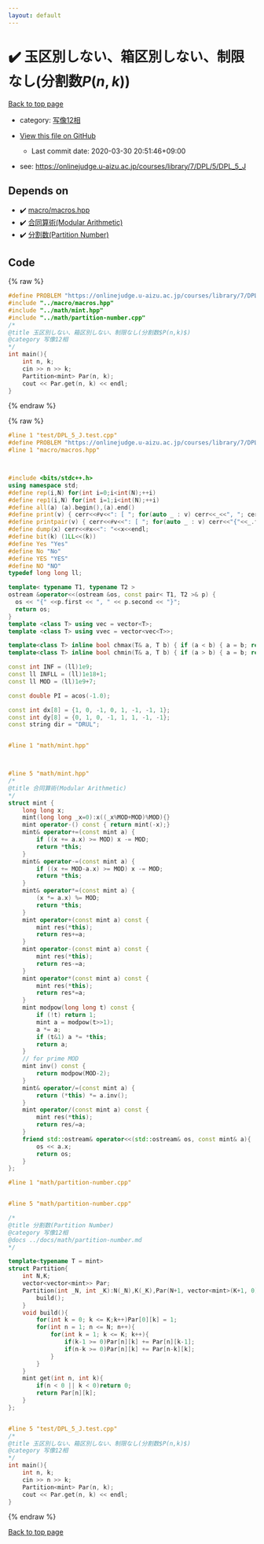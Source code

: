 ```yaml
---
layout: default
---
```


<!-- mathjax config similar to math.stackexchange -->
<script type="text/javascript" async
  src="https://cdnjs.cloudflare.com/ajax/libs/mathjax/2.7.5/MathJax.js?config=TeX-MML-AM_CHTML">
</script>
<script type="text/x-mathjax-config">
  MathJax.Hub.Config({
    TeX: { equationNumbers: { autoNumber: "AMS" }},
    tex2jax: {
      inlineMath: [ ['$','$'] ],
      processEscapes: true
    },
    "HTML-CSS": { matchFontHeight: false },
    displayAlign: "left",
    displayIndent: "2em"
  });
</script>

<script type="text/javascript" src="https://cdnjs.cloudflare.com/ajax/libs/jquery/3.4.1/jquery.min.js"></script>
<script src="https://cdn.jsdelivr.net/npm/jquery-balloon-js@1.1.2/jquery.balloon.min.js" integrity="sha256-ZEYs9VrgAeNuPvs15E39OsyOJaIkXEEt10fzxJ20+2I=" crossorigin="anonymous"></script>
<script type="text/javascript" src="../../assets/js/copy-button.js"></script>
<link rel="stylesheet" href="../../assets/css/copy-button.css" />


# :heavy_check_mark: 玉区別しない、箱区別しない、制限なし(分割数$P(n,k)$)

<a href="../../index.html">Back to top page</a>

* category: <a href="../../index.html#9f51e9d7dafe7714c7b48d2b6a166473">写像12相</a>
* <a href="{{ site.github.repository_url }}/blob/master/test/DPL_5_J.test.cpp">View this file on GitHub</a>
    - Last commit date: 2020-03-30 20:51:46+09:00


* see: <a href="https://onlinejudge.u-aizu.ac.jp/courses/library/7/DPL/5/DPL_5_J">https://onlinejudge.u-aizu.ac.jp/courses/library/7/DPL/5/DPL_5_J</a>


## Depends on

* :heavy_check_mark: <a href="../../library/macro/macros.hpp.html">macro/macros.hpp</a>
* :heavy_check_mark: <a href="../../library/math/mint.hpp.html">合同算術(Modular Arithmetic)</a>
* :heavy_check_mark: <a href="../../library/math/partition-number.cpp.html">分割数(Partition Number)</a>


## Code

<a id="unbundled"></a>
{% raw %}
```cpp
#define PROBLEM "https://onlinejudge.u-aizu.ac.jp/courses/library/7/DPL/5/DPL_5_J"
#include "../macro/macros.hpp"
#include "../math/mint.hpp"
#include "../math/partition-number.cpp"
/*
@title 玉区別しない、箱区別しない、制限なし(分割数$P(n,k)$)
@category 写像12相
*/
int main(){
    int n, k;
    cin >> n >> k;
    Partition<mint> Par(n, k);
    cout << Par.get(n, k) << endl;
}
```
{% endraw %}

<a id="bundled"></a>
{% raw %}
```cpp
#line 1 "test/DPL_5_J.test.cpp"
#define PROBLEM "https://onlinejudge.u-aizu.ac.jp/courses/library/7/DPL/5/DPL_5_J"
#line 1 "macro/macros.hpp"



#include <bits/stdc++.h>
using namespace std;
#define rep(i,N) for(int i=0;i<int(N);++i)
#define rep1(i,N) for(int i=1;i<int(N);++i)
#define all(a) (a).begin(),(a).end()
#define print(v) { cerr<<#v<<": [ "; for(auto _ : v) cerr<<_<<", "; cerr<<"]"<<endl; }
#define printpair(v) { cerr<<#v<<": [ "; for(auto _ : v) cerr<<"{"<<_.first<<","<<_.second<<"}"<<", "; cerr<<"]"<<endl; }
#define dump(x) cerr<<#x<<": "<<x<<endl;
#define bit(k) (1LL<<(k))
#define Yes "Yes"
#define No "No"
#define YES "YES"
#define NO "NO"
typedef long long ll;

template< typename T1, typename T2 >
ostream &operator<<(ostream &os, const pair< T1, T2 >& p) {
  os << "{" <<p.first << ", " << p.second << "}";
  return os;
}
template <class T> using vec = vector<T>;
template <class T> using vvec = vector<vec<T>>;

template<class T> inline bool chmax(T& a, T b) { if (a < b) { a = b; return true; } return false; }
template<class T> inline bool chmin(T& a, T b) { if (a > b) { a = b; return true; } return false; }

const int INF = (ll)1e9;
const ll INFLL = (ll)1e18+1;
const ll MOD = (ll)1e9+7;

const double PI = acos(-1.0);

const int dx[8] = {1, 0, -1, 0, 1, -1, -1, 1};
const int dy[8] = {0, 1, 0, -1, 1, 1, -1, -1};
const string dir = "DRUL";


#line 1 "math/mint.hpp"



#line 5 "math/mint.hpp"
/*
@title 合同算術(Modular Arithmetic)
*/
struct mint {
    long long x;
    mint(long long _x=0):x((_x%MOD+MOD)%MOD){}
    mint operator-() const { return mint(-x);}
    mint& operator+=(const mint a) {
        if ((x += a.x) >= MOD) x -= MOD;
        return *this;
    }
    mint& operator-=(const mint a) {
        if ((x += MOD-a.x) >= MOD) x -= MOD;
        return *this;
    }
    mint& operator*=(const mint a) {
        (x *= a.x) %= MOD;
        return *this;
    }
    mint operator+(const mint a) const {
        mint res(*this);
        return res+=a;
    }
    mint operator-(const mint a) const {
        mint res(*this);
        return res-=a;
    }
    mint operator*(const mint a) const {
        mint res(*this);
        return res*=a;
    }
    mint modpow(long long t) const {
        if (!t) return 1;
        mint a = modpow(t>>1);
        a *= a;
        if (t&1) a *= *this;
        return a;
    }
    // for prime MOD
    mint inv() const {
        return modpow(MOD-2);
    }
    mint& operator/=(const mint a) {
        return (*this) *= a.inv();
    }
    mint operator/(const mint a) const {
        mint res(*this);
        return res/=a;
    }
    friend std::ostream& operator<<(std::ostream& os, const mint& a){
        os << a.x;
        return os;
    }
};

#line 1 "math/partition-number.cpp"


#line 5 "math/partition-number.cpp"

/*
@title 分割数(Partition Number)
@category 写像12相
@docs ../docs/math/partition-number.md
*/

template<typename T = mint>
struct Partition{
    int N,K;
    vector<vector<mint>> Par;
    Partition(int _N, int _K):N(_N),K(_K),Par(N+1, vector<mint>(K+1, 0)){
        build();
    }
    void build(){
        for(int k = 0; k <= K;k++)Par[0][k] = 1;
        for(int n = 1; n <= N; n++){
            for(int k = 1; k <= K; k++){
                if(k-1 >= 0)Par[n][k] += Par[n][k-1];
                if(n-k >= 0)Par[n][k] += Par[n-k][k];
            }
        }
    }
    mint get(int n, int k){
        if(n < 0 || k < 0)return 0;
        return Par[n][k];
    }
};


#line 5 "test/DPL_5_J.test.cpp"
/*
@title 玉区別しない、箱区別しない、制限なし(分割数$P(n,k)$)
@category 写像12相
*/
int main(){
    int n, k;
    cin >> n >> k;
    Partition<mint> Par(n, k);
    cout << Par.get(n, k) << endl;
}

```
{% endraw %}

<a href="../../index.html">Back to top page</a>

